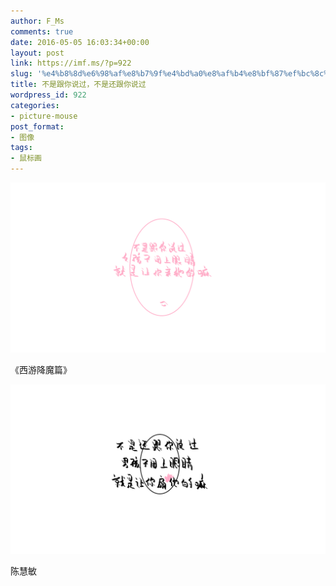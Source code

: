 ```yaml
---
author: F_Ms
comments: true
date: 2016-05-05 16:03:34+00:00
layout: post
link: https://imf.ms/?p=922
slug: '%e4%b8%8d%e6%98%af%e8%b7%9f%e4%bd%a0%e8%af%b4%e8%bf%87%ef%bc%8c%e4%b8%8d%e6%98%af%e8%bf%98%e8%b7%9f%e4%bd%a0%e8%af%b4%e8%bf%87'
title: 不是跟你说过，不是还跟你说过
wordpress_id: 922
categories:
- picture-mouse
post_format:
- 图像
tags:
- 鼠标画
---
```


![不是跟你说过女孩子闭上眼睛就是让你亲她的嘛_20160504](/img/post/wp/2016/05/不是跟你说过女孩子闭上眼睛就是让你亲她的嘛_20160504.png)


《西游降魔篇》


![不是还跟你说过男孩子闭上眼睛就是让你扇他的嘛_20160505](/img/post/wp/2016/05/不是还跟你说过男孩子闭上眼睛就是让你扇他的嘛_20160505.png)


陈慧敏
